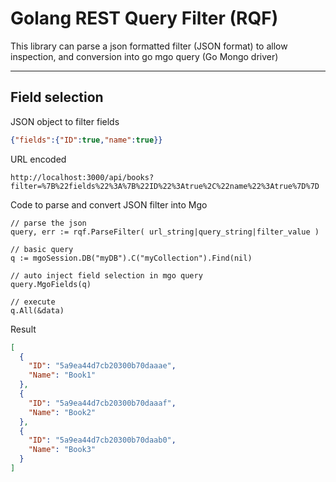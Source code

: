 # Golang REST Query Filter (RQF)

This library can parse a json formatted filter (JSON format) to allow inspection, and conversion into go mgo query (Go Mongo driver)

---

## Field selection

JSON object to filter fields
```json
{"fields":{"ID":true,"name":true}}
```

URL encoded
```
http://localhost:3000/api/books?filter=%7B%22fields%22%3A%7B%22ID%22%3Atrue%2C%22name%22%3Atrue%7D%7D
```

Code to parse and convert JSON filter into Mgo
```golang
// parse the json
query, err := rqf.ParseFilter( url_string|query_string|filter_value )

// basic query
q := mgoSession.DB("myDB").C("myCollection").Find(nil)

// auto inject field selection in mgo query
query.MgoFields(q)

// execute
q.All(&data)
```

Result
```json
[
  {
    "ID": "5a9ea44d7cb20300b70daaae",
    "Name": "Book1"
  },
  {
    "ID": "5a9ea44d7cb20300b70daaaf",
    "Name": "Book2"
  },
  {
    "ID": "5a9ea44d7cb20300b70daab0",
    "Name": "Book3"
  }
]
```